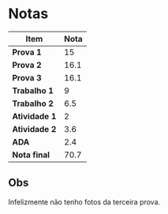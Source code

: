 # Notas

| **Item**          | **Nota** |
|-------------------|----------|
| **Prova 1**       | 15       |
| **Prova 2**       | 16.1     |
| **Prova 3**       | 16.1     |
| **Trabalho 1**    | 9        |
| **Trabalho 2**    | 6.5      |
| **Atividade 1**   | 2        |
| **Atividade 2**   | 3.6      |
| **ADA**           | 2.4      |
| **Nota final**    | 70.7     |

## Obs

Infelizmente não tenho fotos da terceira prova.
